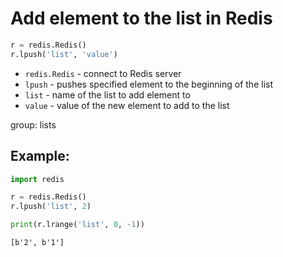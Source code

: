 # Add element to the list in Redis

```python
r = redis.Redis()
r.lpush('list', 'value')
```

- `redis.Redis` - connect to Redis server
- `lpush` - pushes specified element to the beginning of the list
- `list` - name of the list to add element to
- `value` - value of the new element to add to the list

group: lists

## Example: 
```python
import redis

r = redis.Redis()
r.lpush('list', 2)

print(r.lrange('list', 0, -1))
```
```
[b'2', b'1']

```

